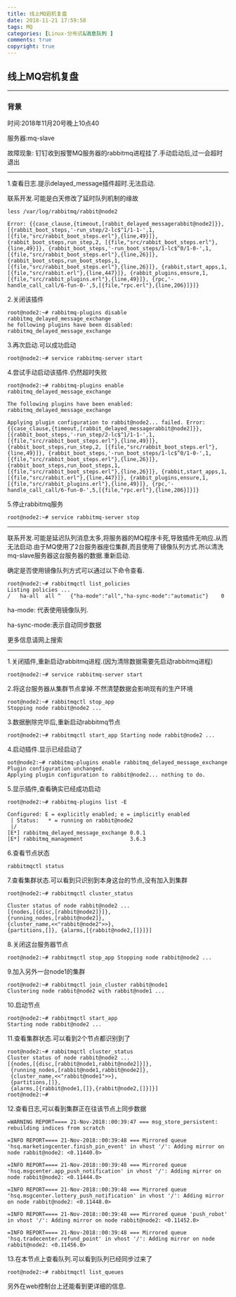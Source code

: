 ```yaml
---
title: 线上MQ宕机复盘
date: 2018-11-21 17:59:58
tags: MQ
categories: [Linux-分布式&消息队列 ]
comments: true
copyright: true
---
```


## 线上MQ宕机复盘

---

### 背景

时间:2018年11月20号晚上10点40

服务器:mq-slave

故障现象: 钉钉收到报警MQ服务器的rabbitmq进程挂了.手动启动后,过一会超时退出

<!--more-->

---

1.查看日志.提示delayed_message插件超时.无法启动.

联系开发.可能是白天修改了延时队列机制的缘故

```
less /var/log/rabbitmq/rabbit@node2

Error: {{case_clause,{timeout,[rabbit_delayed_messagerabbit@node2]}}, [{rabbit_boot_steps,'-run_step/2-lc$^1/1-1-',1, [{file,"src/rabbit_boot_steps.erl"},{line,49}]}, {rabbit_boot_steps,run_step,2, [{file,"src/rabbit_boot_steps.erl"},{line,49}]}, {rabbit_boot_steps,'-run_boot_steps/1-lc$^0/1-0-',1, [{file,"src/rabbit_boot_steps.erl"},{line,26}]}, {rabbit_boot_steps,run_boot_steps,1, [{file,"src/rabbit_boot_steps.erl"},{line,26}]}, {rabbit,start_apps,1,[{file,"src/rabbit.erl"},{line,447}]}, {rabbit_plugins,ensure,1,[{file,"src/rabbit_plugins.erl"},{line,49}]}, {rpc,'-handle_call_call/6-fun-0-',5,[{file,"rpc.erl"},{line,206}]}]}
```

2.关闭该插件

```
root@node2:~# rabbitmq-plugins disable rabbitmq_delayed_message_exchange
he following plugins have been disabled: 
rabbitmq_delayed_message_exchange
```

3.再次启动.可以成功启动

```
root@node2:~# service rabbitmq-server start
```

4.尝试手动启动该插件.仍然超时失败

```
root@node2:~# rabbitmq-plugins enable rabbitmq_delayed_message_exchange

The following plugins have been enabled:
rabbitmq_delayed_message_exchange

Applying plugin configuration to rabbit@node2... failed. Error: {{case_clause,{timeout,[rabbit_delayed_messagerabbit@node2]}}, [{rabbit_boot_steps,'-run_step/2-lc$^1/1-1-',1, [{file,"src/rabbit_boot_steps.erl"},{line,49}]}, {rabbit_boot_steps,run_step,2, [{file,"src/rabbit_boot_steps.erl"},{line,49}]}, {rabbit_boot_steps,'-run_boot_steps/1-lc$^0/1-0-',1, [{file,"src/rabbit_boot_steps.erl"},{line,26}]}, {rabbit_boot_steps,run_boot_steps,1, [{file,"src/rabbit_boot_steps.erl"},{line,26}]}, {rabbit,start_apps,1,[{file,"src/rabbit.erl"},{line,447}]}, {rabbit_plugins,ensure,1,[{file,"src/rabbit_plugins.erl"},{line,49}]}, {rpc,'-handle_call_call/6-fun-0-',5,[{file,"rpc.erl"},{line,206}]}]}
```

5.停止rabbitmq服务

```
root@node2:~# service rabbitmq-server stop
```

---

联系开发.可能是延迟队列消息太多,将服务器的MQ程序卡死,导致插件无响应.从而无法启动.由于MQ使用了2台服务器座位集群,而且使用了镜像队列方式.所以清洗mq-slave服务器这台服务器的数据.重新启动.

确定是否使用镜像队列方式可以通过以下命令查看.

```
root@node2:~# rabbitmqctl list_policies
Listing policies ...
/	ha-all	all	^	{"ha-mode":"all","ha-sync-mode":"automatic"}	0
```

ha-mode: 代表使用镜像队列.

ha-sync-mode:表示自动同步数据

更多信息请网上搜索

---

1.关闭插件,重新启动rabbitmq进程.(因为清除数据需要先启动rabbitmq进程)

```
root@node2:~# service rabbitmq-server start
```

2.将这台服务器从集群节点拿掉.不然清楚数据会影响现有的生产环境

```
root@node2:~# rabbitmqctl stop_app
Stopping node rabbit@node2 ...
```

3.数据删除完毕后,重新启动rabbitmq节点

```
root@node2:~# rabbitmqctl start_app Starting node rabbit@node2 ...
```

4.启动插件.显示已经启动了

```
oot@node2:~# rabbitmq-plugins enable rabbitmq_delayed_message_exchange
Plugin configuration unchanged.
Applying plugin configuration to rabbit@node2... nothing to do.
```

5.显示插件,查看确实已经成功启动

```
root@node2:~# rabbitmq-plugins list -E

Configured: E = explicitly enabled; e = implicitly enabled
 | Status:   * = running on rabbit@node2
 |/
[E*] rabbitmq_delayed_message_exchange 0.0.1
[E*] rabbitmq_management               3.6.3
```

6.查看节点状态

```
rabbitmqctl status
```

7.查看集群状态.可以看到只识别到本身这台的节点,没有加入到集群

```
root@node2:~# rabbitmqctl cluster_status 

Cluster status of node rabbit@node2 ... 
[{nodes,[{disc,[rabbit@node2]}]}, 
{running_nodes,[rabbit@node2]},
{cluster_name,<<"rabbit@node2">>}, 
{partitions,[]}, {alarms,[{rabbit@node2,[]}]}]
```

8.关闭这台服务器节点

```
root@node2:~# rabbitmqctl stop_app Stopping node rabbit@node2 ...
```

9.加入另外一台node1的集群

```
root@node2:~# rabbitmqctl join_cluster rabbit@node1 
Clustering node rabbit@node2 with rabbit@node1 ...
```

10.启动节点

```
root@node2:~# rabbitmqctl start_app 
Starting node rabbit@node2 ...
```

11.查看集群状态.可以看到2个节点都识别到了

```
root@node2:~# rabbitmqctl cluster_status
Cluster status of node rabbit@node2 ...
[{nodes,[{disc,[rabbit@node1,rabbit@node2]}]},
 {running_nodes,[rabbit@node1,rabbit@node2]},
 {cluster_name,<<"rabbit@node1">>},
 {partitions,[]},
 {alarms,[{rabbit@node1,[]},{rabbit@node2,[]}]}]
root@node2:~#
```

12.查看日志,可以看到集群正在往该节点上同步数据

```
=WARNING REPORT==== 21-Nov-2018::00:39:47 === msg_store_persistent: rebuilding indices from scratch

=INFO REPORT==== 21-Nov-2018::00:39:48 === Mirrored queue 'hsq.marketingcenter.finish_pin_event' in vhost '/': Adding mirror on node rabbit@node2: <0.11440.0>

=INFO REPORT==== 21-Nov-2018::00:39:48 === Mirrored queue 'hsq.msgcenter.app_push_notification' in vhost '/': Adding mirror on node rabbit@node2: <0.11444.0>

=INFO REPORT==== 21-Nov-2018::00:39:48 === Mirrored queue 'hsq.msgcenter.lottery_push_notification' in vhost '/': Adding mirror on node rabbit@node2: <0.11448.0>

=INFO REPORT==== 21-Nov-2018::00:39:48 === Mirrored queue 'push_robot' in vhost '/': Adding mirror on node rabbit@node2: <0.11452.0>

=INFO REPORT==== 21-Nov-2018::00:39:48 === Mirrored queue 'hsq.tradecenter.refund_point' in vhost '/': Adding mirror on node rabbit@node2: <0.11456.0>
```

13.在本节点上查看队列.可以看到队列已经同步过来了

```
root@node2:~# rabbitmqctl list_queues
```

另外在web控制台上还能看到更详细的信息.

